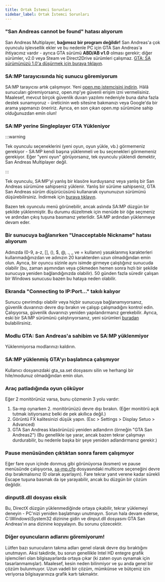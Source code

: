 ```yaml
---
title: Ortak İstemci Sorunları
sidebar_label: Ortak İstemci Sorunları
---
```


### "San Andreas cannot be found" hatası alıyorum

San Andreas Multiplayer, **bağımsız bir program değildir!** San Andreas'a çok oyunculu işlevsellik ekler ve bu nedenle PC için GTA San Andreas'a ihtiyacınız vardır - ayrıca GTA sürümü **ABD/AB v1.0** olması gerekir; diğer sürümler, v2.0 veya Steam ve Direct2Drive sürümleri çalışmaz. [GTA: SA sürümünüzü 1.0'a düşürmek için buraya tıklayın](http://grandtheftauto.filefront.com/file/GTA_SA_Downgrader_Patch;74661).

### SA:MP tarayıcısında hiç sunucu göremiyorum

SA:MP tarayıcısı artık çalışmıyor. Yeni [open.mp istemcisini indirin](https://github.com/openmultiplayer/launcher/releases/latest).
Hâlâ sunucuları göremiyorsanız, open.mp'ye güvenli erişim izni vermelisiniz. Maalesef, mevcut birçok güvenlik duvarı yazılımı nedeniyle buna daha fazla destek sunamıyoruz - üreticinin web sitesine bakmanızı veya Google'da bir arama yapmanızı öneririz. Ayrıca, en son çıkan open.mp sürümüne sahip olduğunuzdan emin olun!

### SA:MP yerine Singleplayer GTA Yükleniyor

:::warning

Tek oyunculu seçeneklerini (yeni oyun, oyun yükle, vb.) görmemeniz gerekiyor - SA:MP kendi başına yüklenmeli ve bu seçenekleri görmemeniz gerekiyor. Eğer "yeni oyun" görüyorsanız, tek oyunculu yüklendi demektir, San Andreas Multiplayer değil.

:::

Tek oyunculu, SA:MP'yi yanlış bir klasöre kurduysanız veya yanlış bir San Andreas sürümüne sahipseniz yüklenir. Yanlış bir sürüme sahipseniz, GTA San Andreas sürüm düşürücüsünü kullanarak oyununuzun sürümünü düşürebilirsiniz. İndirmek için [buraya tıklayın](http://grandtheftauto.filefront.com/file/GTA_SA_Downgrader_Patch;74661).

Bazen tek oyunculu menü görünebilir, ancak aslında SA:MP düzgün bir şekilde yüklenmiştir. Bu durumu düzeltmek için menüde bir öğe seçmeniz ve ardından çıkış tuşuna basmanız yeterlidir. SA:MP ardından yüklenmeye devam eder.

### Bir sunucuya bağlanırken "Unacceptable Nickname" hatası alıyorum

Adınızda (0-9, a-z, \[\], (), \$, @, ., \_ ve = kullanın) yasaklanmış karakterleri kullanmadığınızdan ve adınızın 20 karakterden uzun olmadığından emin olun. Ayrıca, bir oyuncu sizinle aynı isimde girmeye çalıştığınız sunucuda olabilir (bu, zaman aşımından veya çökmeden hemen sonra hızlı bir şekilde sunucuya yeniden bağlandığınızda olabilir). 50 günden fazla süredir çalışan bir Windows sunucusu bazen bu hataya neden olabilir.

### Ekranda "Connecting to IP:Port..." takılı kalıyor

Sunucu çevrimdışı olabilir veya hiçbir sunucuya bağlanamıyorsanız, güvenlik duvarınızı devre dışı bırakın ve çalışıp çalışmadığını kontrol edin. Çalışıyorsa, güvenlik duvarınızı yeniden yapılandırmanız gerekebilir. Ayrıca, eski bir SA:MP sürümünü çalıştırıyorsanız, yeni sürümleri [buradan](https://sa-mp.mp/downloads/) bulabilirsiniz.

### Modlu GTA: San Andreas'a sahibim ve SA:MP yüklenmiyor

Yüklenmiyorsa modlarınızı kaldırın.

### SA:MP yüklenmiş GTA'yı başlatınca çalışmıyor

Kullanıcı dosyanızdaki gta_sa.set dosyasını silin ve herhangi bir hile/modunuz olmadığından emin olun.

### Araç patladığında oyun çöküyor

Eğer 2 monitörünüz varsa, bunu çözmenin 3 yolu vardır:

1. Sa-mp oynarken 2. monitörünüzü devre dışı bırakın. (Eğer monitörü açık tutmak istiyorsanız belki de pek akıllıca değil.)
2. Görüntü FX kalitesinizi düşük yapın. (Esc > Settings > Display Setuo > Advanced)
3. GTA San Andreas klasörünüzü yeniden adlandırın (örneğin "GTA San Andreas2") (Bu genellikle işe yarar, ancak bazen tekrar çalışmayı durdurabilir, bu nedenle başka bir şeye yeniden adlandırmanız gerekir.)

### Pause menüsünden çıktıktan sonra farem çalışmıyor

Eğer fare oyun içinde donmuş gibi görünüyorsa (kısmen) ve pause menüsünde çalışıyorsa, [sa-mp.cfg](ClientCommands#file-sa-mpcfg "Sa-mp.cfg") dosyasındaki multicore seçeneğini devre dışı bırakmalısınız (0 olarak ayarlayın). Fare tekrar yanıt verene kadar sürekli Escape tuşuna basmak da işe yarayabilir, ancak bu düzgün bir çözüm değildir.

### dinput8.dll dosyası eksik

Bu, DirectX düzgün yüklenmediğinde ortaya çıkabilir, tekrar yüklemeyi deneyin - PC'nizi yeniden başlatmayı unutmayın. Sorun hala devam ederse, C:\\Windows\\System32 dizinine gidin ve dinput.dll dosyasını GTA San Andreas'ın ana dizinine kopyalayın. Bu sorunu çözecektir.

### Diğer oyuncuların adlarını göremiyorum!

Lütfen bazı sunucuların takma adları genel olarak devre dışı bıraktığını unutmayın. Aksi takdirde, bu sorun genellikle Intel HD entegre grafik işlemcileri olan bilgisayarlarda ortaya çıkar (ki zaten oyun oynamak için tasarlanmamışlar). Maalesef, kesin neden bilinmiyor ve şu anda genel bir çözüm bulunmuyor. Uzun vadeli bir çözüm, mümkünse ve bütçeniz izin veriyorsa bilgisayarınıza grafik kartı takmaktır.
